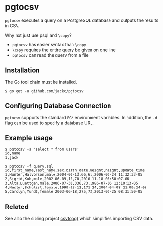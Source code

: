 # pgtocsv

`pgtocsv` executes a query on a PostgreSQL database and outputs the results in CSV.

Why not just use psql and `\copy`?

* `pgtocsv` has easier syntax than `\copy`
* `\copy` requires the entire query be given on one line
* `pgtocsv` can read the query from a file

## Installation

The Go tool chain must be installed.

```
$ go get -u github.com/jackc/pgtocsv
```

## Configuring Database Connection

`pgtocsv` supports the standard `PG*` environment variables. In addition, the `-d` flag can be used to specify a database URL.

## Example usage

```
$ pgtocsv -s 'select * from users'
id,name
1,jack
```

```
$ pgtocsv -f query.sql
id,first_name,last_name,sex,birth_date,weight,height,update_time
1,Hunter,Halvorson,male,2004-06-13,66,61,2006-05-24 11:32:33-05
2,Sigrid,Kub,male,2002-06-09,10,70,2010-11-18 08:50:07-06
3,Alta,Luettgen,male,2006-07-31,336,73,1986-07-16 12:10:13-05
4,Nestor,Schulist,female,1999-03-12,171,24,2004-04-08 21:09:24-05
5,Carolyn,Yundt,female,2003-06-18,275,72,2013-05-25 08:31:50-05
```

## Related

See also the sibling project [csvtopg)](https://github.com/jackc/csvtopg) which simplifies importing CSV data.
